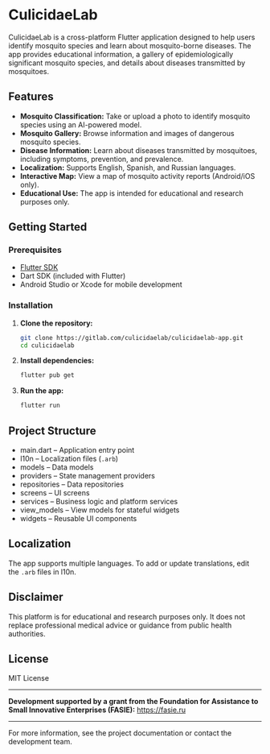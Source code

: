 # CulicidaeLab

CulicidaeLab is a cross-platform Flutter application designed to help users identify mosquito species and learn about mosquito-borne diseases. The app provides educational information, a gallery of epidemiologically significant mosquito species, and details about diseases transmitted by mosquitoes.

## Features

- **Mosquito Classification:** Take or upload a photo to identify mosquito species using an AI-powered model.
- **Mosquito Gallery:** Browse information and images of dangerous mosquito species.
- **Disease Information:** Learn about diseases transmitted by mosquitoes, including symptoms, prevention, and prevalence.
- **Localization:** Supports English, Spanish, and Russian languages.
- **Interactive Map:** View a map of mosquito activity reports (Android/iOS only).
- **Educational Use:** The app is intended for educational and research purposes only.

## Getting Started

### Prerequisites

- [Flutter SDK](https://flutter.dev/docs/get-started/install)
- Dart SDK (included with Flutter)
- Android Studio or Xcode for mobile development

### Installation

1. **Clone the repository:**
   ```sh
   git clone https://gitlab.com/culicidaelab/culicidaelab-app.git
   cd culicidaelab
   ```

2. **Install dependencies:**
   ```sh
   flutter pub get
   ```

3. **Run the app:**
   ```sh
   flutter run
   ```

## Project Structure

- main.dart – Application entry point
- l10n – Localization files (`.arb`)
- models – Data models
- providers – State management providers
- repositories – Data repositories
- screens – UI screens
- services – Business logic and platform services
- view_models – View models for stateful widgets
- widgets – Reusable UI components

## Localization

The app supports multiple languages. To add or update translations, edit the `.arb` files in l10n.

## Disclaimer

This platform is for educational and research purposes only. It does not replace professional medical advice or guidance from public health authorities.

## License

MIT License

---

**Development supported by a grant from the Foundation for Assistance to Small Innovative Enterprises (FASIE):**
https://fasie.ru

---

For more information, see the project documentation or contact the development team.